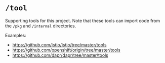 # `/tool`

Supporting tools for this project. Note that these tools can import code from the `/pkg` and `/internal` directories.

Examples:

* https://github.com/istio/istio/tree/master/tools
* https://github.com/openshift/origin/tree/master/tools
* https://github.com/dapr/dapr/tree/master/tools
